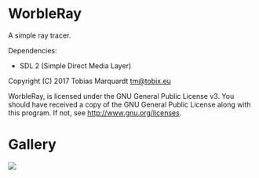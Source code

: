 # WorbleRay

A simple ray tracer.

Dependencies:

* SDL 2 (Simple Direct Media Layer)


Copyright (C) 2017 Tobias Marquardt <tm@tobix.eu>

WorbleRay, is licensed under the GNU General Public License v3.
You should have received a copy of the GNU General Public License
along with this program. If not, see <http://www.gnu.org/licenses>.


# Gallery

![](http://worblehat.github.io/storage/rt-rendering-5.png)
